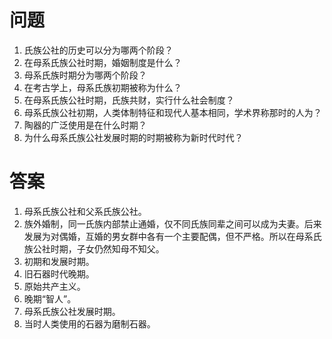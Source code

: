 # 问题
1. 氏族公社的历史可以分为哪两个阶段？
2. 在母系氏族公社时期，婚姻制度是什么？
3. 母系氏族时期分为哪两个阶段？
4. 在考古学上，母系氏族初期被称为什么？
5. 在母系氏族公社时期，氏族共财，实行什么社会制度？
6. 母系氏族公社初期，人类体制特征和现代人基本相同，学术界称那时的人为？
7. 陶器的广泛使用是在什么时期？
8. 为什么母系氏族公社发展时期的时期被称为新时代时代？
# 答案
1. 母系氏族公社和父系氏族公社。
2. 族外婚制，同一氏族内部禁止通婚，仅不同氏族同辈之间可以成为夫妻。后来发展为对偶婚，互婚的男女群中各有一个主要配偶，但不严格。所以在母系氏族公社时期，子女仍然知母不知父。
3. 初期和发展时期。
4. 旧石器时代晚期。
5. 原始共产主义。
6. 晚期“智人”。
7. 母系氏族公社发展时期。
8. 当时人类使用的石器为磨制石器。